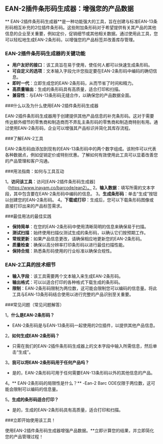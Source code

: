 ## EAN-2插件条形码生成器：增强您的产品数据

** EAN-2插件条形码生成器**是一种功能强大的工具，旨在创建与标准EAN-13条形码相互补充的2位插件条形码。这些附加条形码对于希望提供有关其产品的其他信息的企业至关重要，例如定价，促销细节或其他相关数据。通过使用此工具，您可以轻松地生成EAN-2条形码，以增强您的产品标签并改善库存管理。

### EAN-2插件条形码生成器的关键功能

-  **用户友好的接口**：该工具旨在易于使用，使任何人都可以快速生成条形码。
-  **可自定义的选项**：文本输入字段允许您指定要在EAN-2条形码中编码的确切信息。
-  **即时一代**：立即生成您的EAN-2条形码，从而节省了时间和精力。
-  **高质量输出**：生成的条形码具有高质量，适合打印和扫描。
-  **兼容性**：与EAN-13条形码无缝合作，以确保您的产品数据全面。

###什么以及为什么使用EAN-2插件条形码生成器

EAN-2插件条形码生成器用于创建提供其他产品信息的补充条形码。这对于需要传达额外细节的零售商和制造商而不弄乱主条形码的零售商和制造商特别有用。通过使用EAN-2条形码，企业可以增强其产品标识并简化其库存流程。

###了解EAN-2工具

EAN-2条形码由添加到现有的EAN-13条形码中的两个数字组成。该附件可以代表各种数据点，例如促销定价或特别优惠。了解如何有效使用此工具可以显着改善您的产品管理和客户沟通。

###用法指南：如何与工具互动

1。**访问该工具**：访问[EAN-2插件条形码生成器]（https://www.inayam.co/barcode/ean2）。
2。**输入数据**：填写所需的文本字段，其中包含要在EAN-2条形码中编码的信息。
3。**生成条形码**：单击“生成”按钮以创建您的EAN-2条形码。
4。**下载或打印**：生成后，您可以下载条形码图像或直接打印出来的产品标签需求。

###最佳用法的最佳实践

-  **保持简单**：在您的EAN-2条形码中使用清晰简明的信息来确保易于扫描。
-  **测试扫描**：始终使用扫描仪测试生成的条形码，以确认它们按预期工作。
-  **常规更新**：如果产品信息更改，请确保相应地更新您的EAN-2条形码。
-  **质量检查**：确保以高分辨率打印条形码以进行最佳扫描性能。
-  **保持合规**：熟悉条形码使用的行业标准以确保合规性。

### EAN-2工具的技术细节

-  **输入字段**：该工具需要两个文本输入来生成EAN-2条形码。
-  **输出格式**：可以以适合打印的各种格式下载生成的条形码。
-  **限制**：EAN-2条形码限制为两位数，这可能会限制您可以编码的信息量。将此工具与EAN-13条形码结合使用以进行完整的产品识别至关重要。

###常见问题（常见问题解答）

1。**什么是EAN-2条形码？**
-  EAN-2条形码是与EAN-13条形码一起使用的2位插件，以提供其他产品信息。

2。**如何生成EAN-2条形码？**
- 只需在我们的EAN-2插件条形码生成器上的文本字段中输入所需信息，然后单击“生成”。

3。**我可以将EAN-2条形码用于任何产品吗？**
- 是的，EAN-2条形码可用于任何需要EAN-13条形码以外的其他信息的产品。

4。** EAN-2条形码的局限性是什么？**
-Ean-2 Barc ODE仅限于两位数，这可能会限制可以编码的信息量。

5。**生成的条形码适合打印？**
- 是的，生成的EAN-2条形码具有高质量，适合打印和扫描。

###立即开始使用该工具！

使用EAN-2插件条形码生成器增强产品数据。**立即计算您的结果，并立即简化您的产品管理过程！